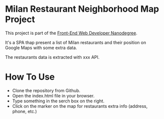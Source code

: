 # Milan Restaurant Neighborhood Map Project

This project is part of the [Front-End Web Developer Nanodegree](https://www.udacity.com/course/front-end-web-developer-nanodegree--nd001).

It's a SPA thap present a list of Milan restaurants and their position on Google Maps with some extra data.

The restaurants data is extracted with xxx API.


# How To Use

- Clone the repository from Github.
- Open the index.html file in your browser.
- Type something in the serch box on the right.
- Click on the marker on the map for restaurants extra info (address, phone, etc.) 
  